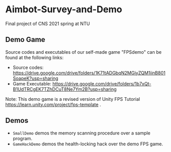 # Aimbot-Survey-and-Demo
Final project of CNS 2021 spring at NTU

## Demo Game
Source codes and executables of our self-made game "FPSdemo" can be found at the following links:
- Source codes: https://drive.google.com/drive/folders/1K71tADGbqN2MGiyZQM1iinB801SoapeK?usp=sharing
- Game Executable: https://drive.google.com/drive/folders/1b7xQt-B1UdTRCgEK7TZhDCuT8Ne7Ym2B?usp=sharing

Note: This demo game is a revised version of Unity FPS Tutorial https://learn.unity.com/project/fps-template .

## Demos
- `SmallDemo` demos the memory scanning procedure over a sample program.
- `GameHackDemo` demos the health-locking hack over the demo FPS game.
